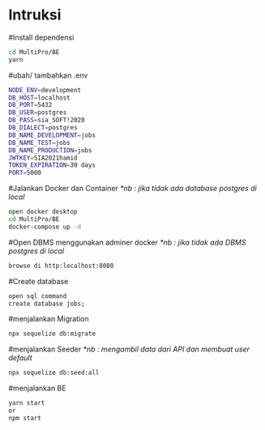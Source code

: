 # Intruksi

#Install dependensi
```sh
cd MultiPro/BE
yarn
```
#ubah/ tambahkan .env
```sh
NODE_ENV=development
DB_HOST=localhost
DB_PORT=5432
DB_USER=postgres
DB_PASS=sia_SOFT!2020
DB_DIALECT=postgres
DB_NAME_DEVELOPMENT=jobs
DB_NAME_TEST=jobs
DB_NAME_PRODUCTION=jobs
JWTKEY=SIA2021hamid
TOKEN_EXPIRATION=30 days
PORT=5000
```
#Jalankan Docker dan Container
_*nb : jika tidak ada database postgres di local_
```sh
open docker desktop
cd MultiPro/BE
docker-compose up -d
```

#Open DBMS menggunakan adminer docker
_*nb : jika tidak ada DBMS postgres di local_
```sh
browse di http:localhost:8080
```

#Create database 
```sh
open sql command
create database jobs;
```

#menjalankan Migration
```sh
npx sequelize db:migrate
```

#menjalankan Seeder
_*nb : mengambil data dari API dan membuat user default_
```sh
npx sequelize db:seed:all
```
#menjalankan BE
```sh
yarn start
or
npm start
```

